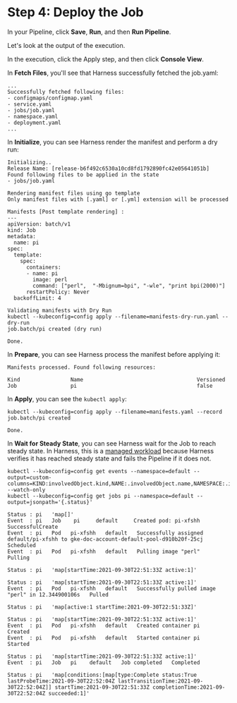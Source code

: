 # Step 4: Deploy the Job

In your Pipeline, click **Save**, **Run**, and then **Run Pipeline**.

Let's look at the output of the execution.

In the execution, click the Apply step, and then click **Console View**.

In **Fetch Files**, you'll see that Harness successfully fetched the job.yaml:


```
...  
Successfully fetched following files:  
- configmaps/configmap.yaml  
- service.yaml  
- jobs/job.yaml  
- namespace.yaml  
- deployment.yaml  
...
```

In **Initialize**, you can see Harness render the manifest and perform a dry run:


```
Initializing..  
Release Name: [release-b6f492c6530a10cd8fd1792890fc42e05641051b]  
Found following files to be applied in the state  
- jobs/job.yaml  
  
Rendering manifest files using go template  
Only manifest files with [.yaml] or [.yml] extension will be processed  
  
Manifests [Post template rendering] :  
---  
apiVersion: batch/v1  
kind: Job  
metadata:  
  name: pi  
spec:  
  template:  
    spec:  
      containers:  
      - name: pi  
        image: perl  
        command: ["perl",  "-Mbignum=bpi", "-wle", "print bpi(2000)"]  
      restartPolicy: Never  
  backoffLimit: 4  
  
Validating manifests with Dry Run  
kubectl --kubeconfig=config apply --filename=manifests-dry-run.yaml --dry-run  
job.batch/pi created (dry run)  
  
Done.
```

In **Prepare**, you can see Harness process the manifest before applying it:


```
Manifests processed. Found following resources:   
  
Kind                Name                                    Versioned   
Job                 pi                                      false  
```

In **Apply**, you can see the `kubectl apply`:


```
kubectl --kubeconfig=config apply --filename=manifests.yaml --record  
job.batch/pi created  
  
Done.
```

In **Wait for Steady State**, you can see Harness wait for the Job to reach steady state. In Harness, this is a [managed workload](../../cd-technical-reference/cd-k8s-ref/what-can-i-deploy-in-kubernetes.md) because Harness verifies it has reached steady state and fails the Pipeline if it does not.


```
kubectl --kubeconfig=config get events --namespace=default --output=custom-columns=KIND:involvedObject.kind,NAME:.involvedObject.name,NAMESPACE:.involvedObject.namespace,MESSAGE:.message,REASON:.reason --watch-only  
kubectl --kubeconfig=config get jobs pi --namespace=default --output=jsonpath='{.status}'  
  
Status : pi   'map[]'  
Event  : pi   Job    pi     default     Created pod: pi-xfshh   SuccessfulCreate  
Event  : pi   Pod   pi-xfshh   default   Successfully assigned default/pi-xfshh to gke-doc-account-default-pool-d910b20f-25cj   Scheduled  
Event  : pi   Pod   pi-xfshh   default   Pulling image "perl"   Pulling  
  
Status : pi   'map[startTime:2021-09-30T22:51:33Z active:1]'  
  
Status : pi   'map[startTime:2021-09-30T22:51:33Z active:1]'  
Event  : pi   Pod   pi-xfshh   default   Successfully pulled image "perl" in 12.344900106s   Pulled  
  
Status : pi   'map[active:1 startTime:2021-09-30T22:51:33Z]'  
  
Status : pi   'map[startTime:2021-09-30T22:51:33Z active:1]'  
Event  : pi   Pod   pi-xfshh   default   Created container pi   Created  
Event  : pi   Pod   pi-xfshh   default   Started container pi   Started  
  
Status : pi   'map[startTime:2021-09-30T22:51:33Z active:1]'  
Event  : pi   Job   pi    default   Job completed   Completed  
  
Status : pi   'map[conditions:[map[type:Complete status:True lastProbeTime:2021-09-30T22:52:04Z lastTransitionTime:2021-09-30T22:52:04Z]] startTime:2021-09-30T22:51:33Z completionTime:2021-09-30T22:52:04Z succeeded:1]'
```
